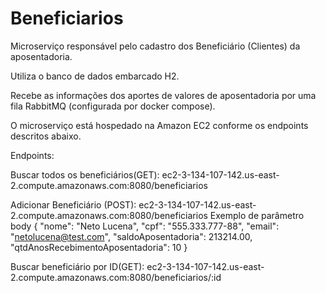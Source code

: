 # Beneficiarios

Microserviço responsável pelo cadastro dos Beneficiário (Clientes) da aposentadoria.

Utiliza o banco de dados embarcado H2.

Recebe as informações dos aportes de valores de aposentadoria por uma fila RabbitMQ (configurada por docker compose).

O microserviço está hospedado na Amazon EC2 conforme os endpoints descritos abaixo.

Endpoints:

Buscar todos os beneficiários(GET): ec2-3-134-107-142.us-east-2.compute.amazonaws.com:8080/beneficiarios


Adicionar Beneficiário (POST): ec2-3-134-107-142.us-east-2.compute.amazonaws.com:8080/beneficiarios
Exemplo de parâmetro body 
{
  "nome": "Neto Lucena",
  "cpf": "555.333.777-88",
  "email": "netolucena@test.com",
  "saldoAposentadoria": 213214.00,
  "qtdAnosRecebimentoAposentadoria": 10
 }


Buscar beneficiário por ID(GET): ec2-3-134-107-142.us-east-2.compute.amazonaws.com:8080/beneficiarios/:id

